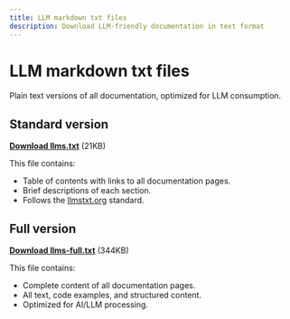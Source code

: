 ```yaml
---
title: LLM markdown txt files
description: Download LLM-friendly documentation in text format
---
```


# LLM markdown txt files

Plain text versions of all documentation, optimized for LLM consumption.

## Standard version

**[Download llms.txt](/llms.txt)** (21KB)

This file contains:

- Table of contents with links to all documentation pages.
- Brief descriptions of each section.
- Follows the [llmstxt.org](https://llmstxt.org/) standard.

## Full version

**[Download llms-full.txt](/llms-full.txt)** (344KB)

This file contains:

- Complete content of all documentation pages.
- All text, code examples, and structured content.
- Optimized for AI/LLM processing.
